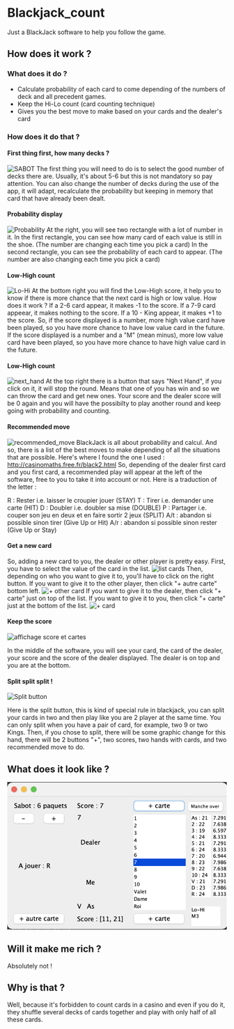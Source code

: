 # Blackjack_count

Just a BlackJack software to help you follow the game. 

## How does it work ?  

### What does it do ? 
- Calculate probability of each card to come depending of the numbers of deck and all precedent games.
- Keep the Hi-Lo count (card counting technique) 
- Gives you the best move to make based on your cards and the dealer's card 

### How does it do that ? 
#### First thing first, how many decks ? 
![SABOT]()
The first thing you will need to do is to select the good number of decks there are. 
Usually, it's about 5-6 but this is not mandatory so pay attention. 
You can also change the number of decks during the use of the app, it will adapt, recalculate the probability but keeping in memory that card that have already been dealt. 

#### Probability display 
![Probability]()
At the right, you will see two rectangle with a lot of number in it. 
In the first rectangle, you can see how many card of each value is still in the shoe. (The number are changing each time you pick a card)
In the second rectangle, you can see the probability of each card to appear. (The number are also changing each time you pick a card)

#### Low-High count
![Lo-Hi]()
At the bottom right you will find the Low-High score, it help you to know if there is more chance that the next card is high or low value. 
How does it work ? 
If a 2-6 card appear, it makes -1 to the score. 
If a 7-9 card appeear, it makes nothing to the score. 
If a 10 - King appear, it makes +1 to the score. 
So, if the score displayed is a number, more high value card have been played, so you have more chance to have low value card in the future. 
If the score displayed is a number and a "M" (mean minus), more low value card have been played, so you have more chance to have high value card in the future. 

#### Low-High count
![next_hand]()
At the top right there is a button that says "Next Hand", if you click on it, it will stop the round. Means that one of you has win and so we can throw the card and get new ones. Your score and the dealer score will be 0 again and you will have the possibilty to play another round and keep going with probability and counting. 

#### Recommended move
![recommended_move]()
BlackJack is all about probability and calcul. And so, there is a list of the best moves to make depending of all the situations that are possible. Here's where I found the one I used : http://casinomaths.free.fr/black2.html
So, depending of the dealer first card and you first card, a recommended play will appear at the left of the software, free to you to take it into account or not. 
Here is a traduction of the letter : 

R : Rester i.e. laisser le croupier jouer (STAY)
T : Tirer i.e. demander une carte (HIT)
D : Doubler i.e. doubler sa mise (DOUBLE)
P : Partager i.e. couper son jeu en deux et en faire sortir 2 jeux (SPLIT)
A/t : abandon si possible sinon tirer (Give Up or Hit)
A/r : abandon si possible sinon rester (Give Up or Stay)

#### Get a new card 
So, adding a new card to you, the dealer or other player is pretty easy. 
First, you have to select the value of the card in the list. 
![list cards]()
Then, depending on who you want to give it to, you'll have to click on the right button. 
If you want to give it to the other player, then click "+ autre carte" bottom left. 
![+ other card]()
If you want to give it to the dealer, then click "+ carte" just on top of the list. 
If you want to give it to you, then click "+ carte" just at the bottom of the list. 
![+ card]()

#### Keep the score
![affichage score et cartes]()

In the middle of the software, you will see your card, the card of the dealer, your score and the score of the dealer displayed. The dealer is on top and you are at the bottom. 

#### Split split split ! 
![Split button]()

Here is the split button, this is kind of special rule in blackjack, you can split your cards in two and then play like you are 2 player at the same time. 
You can only split when you have a pair of card, for example, two 9 or two Kings. 
Then, if you chose to split, there will be some graphic change for this hand, there will be 2 buttons "+", two scores, two hands with cards, and two recommended move to do. 


## What does it look like ?  
![GUI](https://github.com/AphroMad/Blackjack_count/blob/main/BlackJack_Count/GUI.png)

## Will it make me rich ? 
Absolutely not ! 

## Why is that ? 
Well, because it's forbidden to count cards in a casino and even if you do it, they shuffle several decks of cards together and play with only half of all these cards. 


